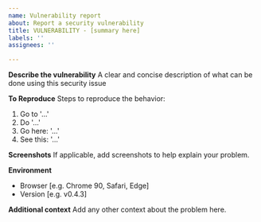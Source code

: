 ```yaml
---
name: Vulnerability report
about: Report a security vulnerability
title: VULNERABILITY - [summary here]
labels: ''
assignees: ''

---
```


**Describe the vulnerability**
A clear and concise description of what can be done using this security issue

**To Reproduce**
Steps to reproduce the behavior:
1. Go to '...'
2. Do '...'
3. Go here: '...'
4. See this: '...'

**Screenshots**
If applicable, add screenshots to help explain your problem.

**Environment**
 - Browser [e.g. Chrome 90, Safari, Edge]
 - Version [e.g. v0.4.3]

**Additional context**
Add any other context about the problem here.
